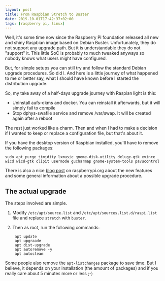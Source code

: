 ```yaml
---
layout: post
title: From Raspbian Stretch to Buster
date: 2019-10-01T17:42:37+02:00
tags: [raspberry pi, linux]
---
```


Well, it's some time now since the Raspberry Pi foundation released all new and shiny Raspbian image based on Debian Buster. Unfortunately, they do not support any upgrade path. But it is understandable they do not "support" it. This little SoC is probably to much tweaked anyways so nobody knows what users might have configured.

But, for simple setups you can still try and follow the standard Debian upgrade procedures. So did I. And here is a little journey of what happened to me or better say, what I should have known before I started the distribution upgrade.

So, my take away of a half-days upgrade journey with Raspian light is this:

- Uninstall aufs-dkms and docker. You can reinstall it afterwards, but it will simply fail to compile
- Stop dphys-swafile service and remove /var/swap. It will be created again after a reboot

The rest just worked like a charm. Then and when I had to make a decision if I wanted to keep or replace a configuration file, but that's about it.

If you have the desktop version of Raspbian installed, you'll have to remove the following packages:

    sudo apt purge timidity lxmusic gnome-disk-utility deluge-gtk evince wicd wicd-gtk clipit usermode gucharmap gnome-system-tools pavucontrol
    
There is also a nice [blog post](https://www.raspberrypi.org/blog/buster-the-new-version-of-raspbian/) on raspberrypi.org about the new features and some general information about a possible upgrade procedure.

## The actual upgrade

The steps involved are simple.

1. Modify `/etc/apt/source.list` and `/etc/apt/sources.list.d/raspi.list` file and replace `stretch` with `buster`.
2. Then as root, run the following commands:
    
        apt update
        apt upgraade
        apt dist-upgrade
        apt autoremove -y
        apt autoclean
        
Some people also remove the `apt-listchanges` package to save time. But I believe, it depends on your installation (the amount of packages) and if you really care about 5 minutes more or less ;-)
        

    

    

